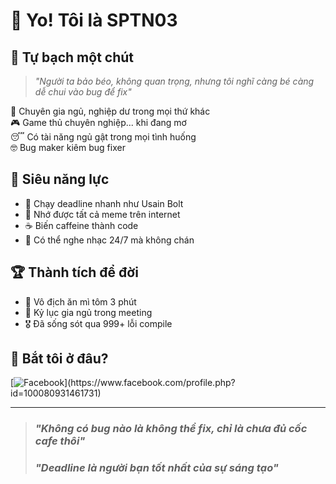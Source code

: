 # 👋 Yo! Tôi là SPTN03
## 🤪 Tự bạch một chút
> *"Người ta bảo béo, không quan trọng, nhưng tôi nghĩ càng bé càng dễ chui vào bug để fix"*
> 
🍜 Chuyên gia ngủ, nghiệp dư trong mọi thứ khác  
🎮 Game thủ chuyên nghiệp... khi đang mơ  
😴 Có tài năng ngủ gật trong mọi tình huống  
🤓 Bug maker kiêm bug fixer  

## 💪 Siêu năng lực
- 🏃 Chạy deadline nhanh như Usain Bolt
- 🧠 Nhớ được tất cả meme trên internet
- ☕ Biến caffeine thành code
- 🎵 Có thể nghe nhạc 24/7 mà không chán

## 🏆 Thành tích để đời
- 🥇 Vô địch ăn mì tôm 3 phút
- 🏅 Kỷ lục gia ngủ trong meeting
- 🎖 Đã sống sót qua 999+ lỗi compile

## 📱 Bắt tôi ở đâu?
[![Facebook]([https://img.shields.io/badge/Facebook-Đang_online_24/7-blue]([https://www.facebook.com/profile.php?id=100080931461731](https://img.shields.io/badge/Facebook-Đang_online_24/7-blue)))](https://www.facebook.com/profile.php?id=100080931461731)

---
> ### *"Không có bug nào là không thể fix, chỉ là chưa đủ cốc cafe thôi"* 
> ### *"Deadline là người bạn tốt nhất của sự sáng tạo"*
